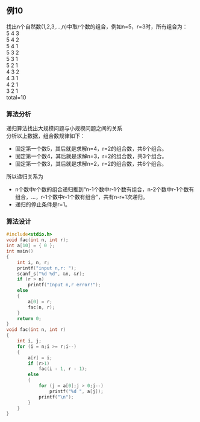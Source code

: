 ## 例10
找出n个自然数(1,2,3,...,n)中取r个数的组合，例如n=5，r=3时，所有组合为：  
5 4 3  
5 4 2  
5 4 1  
5 3 2  
5 3 1  
5 2 1  
4 3 2  
4 3 1  
4 2 1  
3 2 1  
total=10
### 算法分析
递归算法找出大规模问题与小规模问题之间的关系  
分析以上数据，组合数规律如下：
+ 固定第一个数5，其后就是求解n=4，r=2的组合数，共6个组合。
+ 固定第一个数4，其后就是求解n=3，r=2的组合数，共3个组合。
+ 固定第一个数3，其后就是求解n=2，r=2的组合数，共6个组合。

所以递归关系为
+ n个数中r个数的组合递归推到“n-1个数中r-1个数有组合，n-2个数中r-1个数有组合，...，r-1个数中r-1个数有组合”，共有n-r+1次递归。
+ 递归的停止条件是r=1。
### 算法设计
```c
#include<stdio.h>
void fac(int n, int r);
int a[10] = { 0 };
int main()
{
    int i, n, r;
    printf("input n,r: ");
    scanf_s("%d %d", &n, &r);
    if (r > n)
        printf("Input n,r error!");
    else
    {
        a[0] = r;
        fac(n, r);
    }
    return 0;
}
void fac(int n, int r)
{
    int i, j;
    for (i = n;i >= r;i--)
    {
        a[r] = i;
        if (r>1)
            fac(i - 1, r - 1);
        else
        {
            for (j = a[0];j > 0;j--)
                printf("%d ", a[j]);
            printf("\n");
        }
    }
}
```


